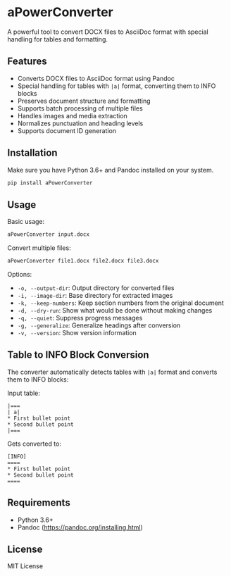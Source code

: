 # aPowerConverter

A powerful tool to convert DOCX files to AsciiDoc format with special handling for tables and formatting.

## Features

- Converts DOCX files to AsciiDoc format using Pandoc
- Special handling for tables with `|a|` format, converting them to INFO blocks
- Preserves document structure and formatting
- Supports batch processing of multiple files
- Handles images and media extraction
- Normalizes punctuation and heading levels
- Supports document ID generation

## Installation

Make sure you have Python 3.6+ and Pandoc installed on your system.

```bash
pip install aPowerConverter
```

## Usage

Basic usage:
```bash
aPowerConverter input.docx
```

Convert multiple files:
```bash
aPowerConverter file1.docx file2.docx file3.docx
```

Options:
- `-o, --output-dir`: Output directory for converted files
- `-i, --image-dir`: Base directory for extracted images
- `-k, --keep-numbers`: Keep section numbers from the original document
- `-d, --dry-run`: Show what would be done without making changes
- `-q, --quiet`: Suppress progress messages
- `-g, --generalize`: Generalize headings after conversion
- `-v, --version`: Show version information

## Table to INFO Block Conversion

The converter automatically detects tables with `|a|` format and converts them to INFO blocks:

Input table:
```
|===
| a|
* First bullet point
* Second bullet point
|===
```

Gets converted to:
```
[INFO]
====
* First bullet point
* Second bullet point
====
```

## Requirements

- Python 3.6+
- Pandoc (https://pandoc.org/installing.html)

## License

MIT License 